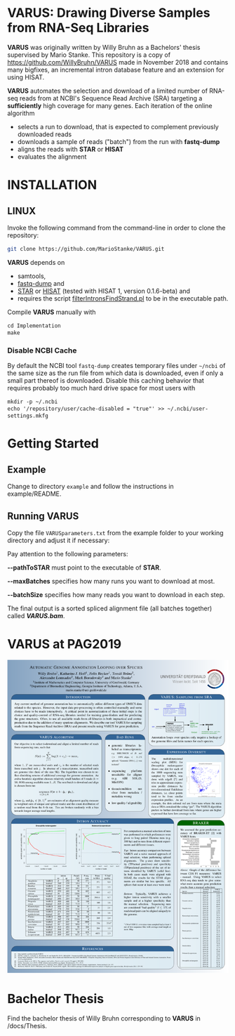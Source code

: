 # VARUS: Drawing Diverse Samples from RNA-Seq Libraries
**VARUS** was originally written by Willy Bruhn as a Bachelors' thesis supervised by Mario Stanke. This repository is a copy of https://github.com/WillyBruhn/VARUS made in November 2018 and contains many bigfixes, an incremental intron database feature and an extension for using HISAT.

**VARUS** automates the selection and download of a limited number of RNA-seq reads from at NCBI's Sequence Read Archive (SRA) targeting a **sufficiently** high coverage for many genes.
Each iteration of the online algorithm

- selects a run to download, that is expected to complement previously downloaded reads
- downloads a sample of reads ("batch") from the run with **fastq-dump**
- aligns the reads with **STAR** or **HISAT**
- evaluates the alignment


# INSTALLATION
## LINUX
Invoke the following command from the command-line in order to clone the repository: 
```sh
git clone https://github.com/MarioStanke/VARUS.git
```

**VARUS** depends on
- samtools, 
- [fastq-dump](https://ncbi.github.io/sra-tools/fastq-dump.html) and 
- [STAR](https://github.com/alexdobin/STAR) or [HISAT](https://ccb.jhu.edu/software/hisat) (tested with HISAT 1, version 0.1.6-beta) and
- requires the script [filterIntronsFindStrand.pl](https://github.com/Gaius-Augustus/BRAKER/blob/master/scripts/filterIntronsFindStrand.pl) to be in the executable path.

Compile **VARUS** manually with
```
cd Implementation
make
``` 

### Disable NCBI Cache
By default the NCBI tool `fastq-dump` creates temporary files under `~/ncbi` of the same size as the run file from which data is downloaded, even if only a small part thereof is downloaded. Disable this caching behavior that requires probably too much hard drive space for most users with
```
mkdir -p ~/.ncbi
echo '/repository/user/cache-disabled = "true"' >> ~/.ncbi/user-settings.mkfg
```

# Getting Started

## Example
Change to directory `example` and follow the instructions in example/README.

## Running VARUS
Copy the file `VARUSparameters.txt` from the example folder to your working directory and adjust it if necessary:

Pay attention to the following parameters:

**--pathToSTAR** must point to the executable of **STAR**. <!-- make this consistent over aligners -->

**--maxBatches** specifies how many runs you want to download at most.

**--batchSize** specifies how many reads you want to download in each step.

The final output is a sorted spliced alignment file (all batches together) called ***VARUS.bam***.

# VARUS at PAG2019
![alternate text](docs/poster-PAG2019.png)

# Bachelor Thesis
Find the bachelor thesis of Willy Bruhn corresponding to **VARUS** in /docs/Thesis.

